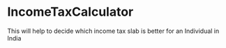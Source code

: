 # IncomeTaxCalculator
This will help to decide which income tax slab is better for an Individual in India
